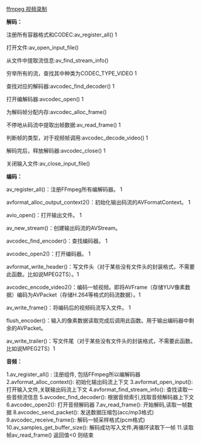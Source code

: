 [ffmpeg 视频录制](https://www.jianshu.com/p/0fd017336b06)

**解码：**

注册所有容器格式和CODEC:av_register_all() 	1

打开文件:av_open_input_file()

从文件中提取流信息:av_find_stream_info()	

穷举所有的流，查找其中种类为CODEC_TYPE_VIDEO	1

查找对应的解码器:avcodec_find_decoder() 	1

打开编解码器:avcodec_open()	1

为解码帧分配内存:avcodec_alloc_frame()

不停地从码流中提取出帧数据:av_read_frame()	1

判断帧的类型，对于视频帧调用:avcodec_decode_video()	1

解码完后，释放解码器:avcodec_close()	1

关闭输入文件:av_close_input_file()



**编码：**

av_register_all()：注册FFmpeg所有编解码器。	1

avformat_alloc_output_context2()：初始化输出码流的AVFormatContext。	1

avio_open()：打开输出文件。	1

av_new_stream()：创建输出码流的AVStream。

avcodec_find_encoder()：查找编码器。	1

avcodec_open2()：打开编码器。	1

avformat_write_header()：写文件头（对于某些没有文件头的封装格式，不需要此函数。比如说MPEG2TS）。1

avcodec_encode_video2()：编码一帧视频。即将AVFrame（存储YUV像素数据）编码为AVPacket（存储H.264等格式的码流数据）。1

av_write_frame()：将编码后的视频码流写入文件。	1

flush_encoder()：输入的像素数据读取完成后调用此函数。用于输出编码器中剩余的AVPacket。

av_write_trailer()：写文件尾（对于某些没有文件头的封装格式，不需要此函数。比如说MPEG2TS）1

 

**音频：**

1.av_register_all() : 注册组件, 包括FFmpeg所以编解码器
2.avformat_alloc_context(): 初始化输出码流上下文
3.avformat_open_input(): 打开输入文件,关联输出码流上下文
4.avformat_find_stream_info(): 查找读取一些音频流信息
5.avcodec_find_decoder(): 根据音频索引,找取音频解码器上下文
6.avcodec_open2(): 打开音频解码器
7.av_read_frame(): 开始解码,读取一帧数据
8.avcodec_send_packet(): 发送数据压缩包(acc/mp3格式)
9.avcodec_receive_frame(): 解码一帧采样格式(pcm格式)
10.av_samples_get_buffer_size(): 解码成功写入文件,再循环读取下一帧
11.读取帧av_read_frame() 返回值<0 则结束


























